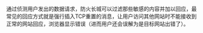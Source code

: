 
通过侦测用户发出的数据请求，防火长城可以过滤那些敏感的内容并加以回应，最常见的回应方式就是强行插入TCP重置的消息，让用户访问其他网站时不能接收到正常的网站回应，浏览器显示错误（进而用户还会误解为是目标网站出错了）。




